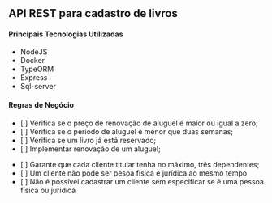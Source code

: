 # <h2>API REST para cadastro de livros</h2>

<h4>Principais Tecnologias Utilizadas</h4>

<ul>
    <li>NodeJS</li>
    <li>Docker</li>
    <li>TypeORM</li>
    <li>Express</li>
    <li>Sql-server</li>
</ul>

<h4>Regras de Negócio</h4>

<ul>
    <li>[ ] Verifica se o preço de renovação de aluguel é maior ou igual a zero;</li>
    <li>[ ] Verifica se o período de aluguel é menor que duas semanas;</li>
    <li>[ ] Verifica se um livro já está reservado;</li>
    <li>[ ] Implementar renovação de um aluguel;</li>  
</ul>

<ul>
    <li>[ ] Garante que cada cliente titular tenha no máximo, três dependentes;</li>
    <li>[ ] Um cliente não pode ser pesoa física e jurídica ao mesmo tempo</li>
    <li>[ ] Não é possível cadastrar um cliente sem especificar se é uma pessoa física ou juridíca</li>
    
</ul>
